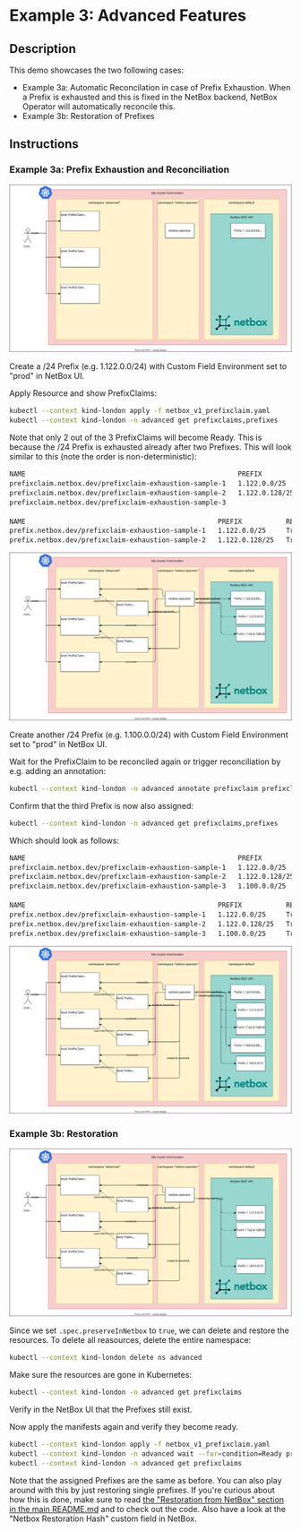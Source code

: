 # Example 3: Advanced Features

## Description

This demo showcases the two following cases:

- Example 3a: Automatic Reconcilation in case of Prefix Exhaustion. When a Prefix is exhausted and this is fixed in the NetBox backend, NetBox Operator will automatically reconcile this.
- Example 3b: Restoration of Prefixes

## Instructions

### Example 3a: Prefix Exhaustion and Reconciliation

![Figure 1: Starting Point](exhaustion-1-starting-point.drawio.svg)

Create a /24 Prefix (e.g. 1.122.0.0/24) with Custom Field Environment set to "prod" in NetBox UI.

Apply Resource and show PrefixClaims:

```bash
kubectl --context kind-london apply -f netbox_v1_prefixclaim.yaml
kubectl --context kind-london -n advanced get prefixclaims,prefixes
```

Note that only 2 out of the 3 PrefixClaims will become Ready. This is because the /24 Prefix is exhausted already after two Prefixes. This will look similar to this (note the order is non-deterministic):

```bash
NAME                                                     PREFIX           PREFIXASSIGNED   READY   AGE
prefixclaim.netbox.dev/prefixclaim-exhaustion-sample-1   1.122.0.0/25     True             True    2m2s
prefixclaim.netbox.dev/prefixclaim-exhaustion-sample-2   1.122.0.128/25   True             True    2m2s
prefixclaim.netbox.dev/prefixclaim-exhaustion-sample-3                    False                    2m2s

NAME                                                PREFIX           READY   ID    URL                                   AGE
prefix.netbox.dev/prefixclaim-exhaustion-sample-1   1.122.0.0/25     True    148   http://172.18.1.2/ipam/prefixes/148   2m2s
prefix.netbox.dev/prefixclaim-exhaustion-sample-2   1.122.0.128/25   True    149   http://172.18.1.2/ipam/prefixes/149   2m2s
```

![Figure 2: Parent Prefix Exhausted](exhaustion-2-prefix-exhausted.drawio.svg)


Create another /24 Prefix (e.g. 1.100.0.0/24) with Custom Field Environment set to "prod" in NetBox UI.

Wait for the PrefixClaim to be reconciled again or trigger reconciliation by e.g. adding an annotation:

```bash
kubectl --context kind-london -n advanced annotate prefixclaim prefixclaim-exhaustion-sample-3 reconcile="$(date)" --overwrite
```

Confirm that the third Prefix is now also assigned:

```bash
kubectl --context kind-london -n advanced get prefixclaims,prefixes
```

Which should look as follows:

```bash
NAME                                                     PREFIX           PREFIXASSIGNED   READY   AGE
prefixclaim.netbox.dev/prefixclaim-exhaustion-sample-1   1.122.0.0/25     True             True    4s
prefixclaim.netbox.dev/prefixclaim-exhaustion-sample-2   1.122.0.128/25   True             True    4s
prefixclaim.netbox.dev/prefixclaim-exhaustion-sample-3   1.100.0.0/25     True             True    4s

NAME                                                PREFIX           READY   ID    URL                                   AGE
prefix.netbox.dev/prefixclaim-exhaustion-sample-1   1.122.0.0/25     True    148   http://172.18.1.2/ipam/prefixes/148   4s
prefix.netbox.dev/prefixclaim-exhaustion-sample-2   1.122.0.128/25   True    149   http://172.18.1.2/ipam/prefixes/149   4s
prefix.netbox.dev/prefixclaim-exhaustion-sample-3   1.100.0.0/25     True    151   http://172.18.1.2/ipam/prefixes/151   3s```
```

![Figure 3: Parent Prefix Exhaustion fixed](exhaustion-3-after-fix.drawio.svg)

### Example 3b: Restoration

![Figure 4: Restoration](restore.drawio.svg)

Since we set `.spec.preserveInNetbox` to `true`, we can delete and restore the resources. To delete all reasources, delete the entire namespace:

```bash
kubectl --context kind-london delete ns advanced
```

Make sure the resources are gone in Kubernetes:

```bash
kubectl --context kind-london -n advanced get prefixclaims
```

Verify in the NetBox UI that the Prefixes still exist.

Now apply the manifests again and verify they become ready.

```bash
kubectl --context kind-london apply -f netbox_v1_prefixclaim.yaml
kubectl --context kind-london -n advanced wait --for=condition=Ready prefixclaims --all
kubectl --context kind-london -n advanced get prefixclaims
```

Note that the assigned Prefixes are the same as before. You can also play around with this by just restoring single prefixes. If you're curious about how this is done, make sure to read [the "Restoration from NetBox" section in the main README.md](https://github.com/netbox-community/netbox-operator/tree/main?tab=readme-ov-file#restoration-from-netbox) and to check out the code. Also have a look at the "Netbox Restoration Hash" custom field in NetBox.
